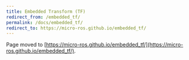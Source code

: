 ```yaml
---
title: Embedded Transform (TF)
redirect_from: /embedded_tf/
permalink: /docs/embedded_tf/
redirect_to: https://micro-ros.github.io/embedded_tf/
---
```


Page moved to [https://micro-ros.github.io/embedded_tf/](https://micro-ros.github.io/embedded_tf/).
